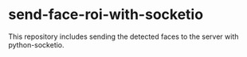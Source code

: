 # send-face-roi-with-socketio
 This repository includes sending the detected faces to the server with python-socketio.
